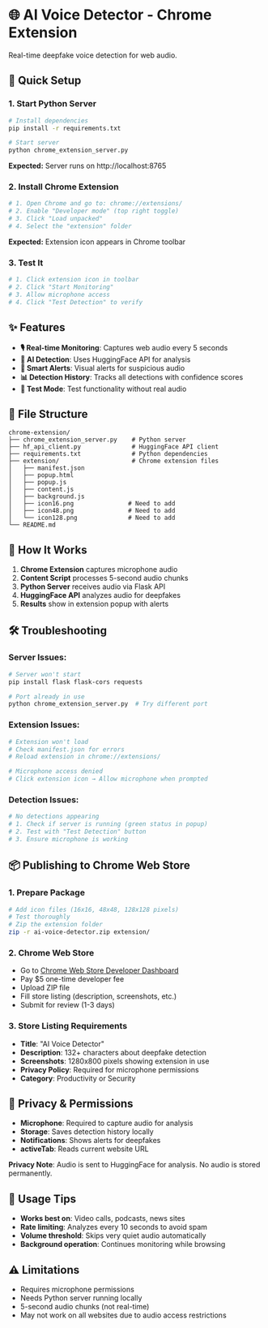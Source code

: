 # 🌐 AI Voice Detector - Chrome Extension

Real-time deepfake voice detection for web audio.

## 🚀 Quick Setup

### 1. Start Python Server
```bash
# Install dependencies
pip install -r requirements.txt

# Start server
python chrome_extension_server.py
```
**Expected:** Server runs on http://localhost:8765

### 2. Install Chrome Extension
```bash
# 1. Open Chrome and go to: chrome://extensions/
# 2. Enable "Developer mode" (top right toggle)
# 3. Click "Load unpacked"
# 4. Select the "extension" folder
```
**Expected:** Extension icon appears in Chrome toolbar

### 3. Test It
```bash
# 1. Click extension icon in toolbar
# 2. Click "Start Monitoring" 
# 3. Allow microphone access
# 4. Click "Test Detection" to verify
```

## ✨ Features

- **🎙️ Real-time Monitoring**: Captures web audio every 5 seconds
- **🤖 AI Detection**: Uses HuggingFace API for analysis  
- **🚨 Smart Alerts**: Visual alerts for suspicious audio
- **📊 Detection History**: Tracks all detections with confidence scores
- **🧪 Test Mode**: Test functionality without real audio

## 📁 File Structure

```
chrome-extension/
├── chrome_extension_server.py    # Python server
├── hf_api_client.py              # HuggingFace API client
├── requirements.txt              # Python dependencies
├── extension/                    # Chrome extension files
│   ├── manifest.json
│   ├── popup.html
│   ├── popup.js
│   ├── content.js
│   ├── background.js
│   ├── icon16.png               # Need to add
│   ├── icon48.png               # Need to add
│   └── icon128.png              # Need to add
└── README.md
```

## 🔧 How It Works

1. **Chrome Extension** captures microphone audio
2. **Content Script** processes 5-second audio chunks
3. **Python Server** receives audio via Flask API
4. **HuggingFace API** analyzes audio for deepfakes
5. **Results** show in extension popup with alerts

## 🛠️ Troubleshooting

### Server Issues:
```bash
# Server won't start
pip install flask flask-cors requests

# Port already in use
python chrome_extension_server.py  # Try different port
```

### Extension Issues:
```bash
# Extension won't load
# Check manifest.json for errors
# Reload extension in chrome://extensions/

# Microphone access denied
# Click extension icon → Allow microphone when prompted
```

### Detection Issues:
```bash
# No detections appearing
# 1. Check if server is running (green status in popup)
# 2. Test with "Test Detection" button
# 3. Ensure microphone is working
```

## 📦 Publishing to Chrome Web Store

### 1. Prepare Package
```bash
# Add icon files (16x16, 48x48, 128x128 pixels)
# Test thoroughly
# Zip the extension folder
zip -r ai-voice-detector.zip extension/
```

### 2. Chrome Web Store
- Go to [Chrome Web Store Developer Dashboard](https://chrome.google.com/webstore/devconsole/)
- Pay $5 one-time developer fee
- Upload ZIP file
- Fill store listing (description, screenshots, etc.)
- Submit for review (1-3 days)

### 3. Store Listing Requirements
- **Title**: "AI Voice Detector"
- **Description**: 132+ characters about deepfake detection
- **Screenshots**: 1280x800 pixels showing extension in use
- **Privacy Policy**: Required for microphone permissions
- **Category**: Productivity or Security

## 🔐 Privacy & Permissions

- **Microphone**: Required to capture audio for analysis
- **Storage**: Saves detection history locally
- **Notifications**: Shows alerts for deepfakes
- **activeTab**: Reads current website URL

**Privacy Note**: Audio is sent to HuggingFace for analysis. No audio is stored permanently.

## 🎯 Usage Tips

- **Works best on**: Video calls, podcasts, news sites
- **Rate limiting**: Analyzes every 10 seconds to avoid spam
- **Volume threshold**: Skips very quiet audio automatically
- **Background operation**: Continues monitoring while browsing

## ⚠️ Limitations

- Requires microphone permissions
- Needs Python server running locally
- 5-second audio chunks (not real-time)
- May not work on all websites due to audio access restrictions